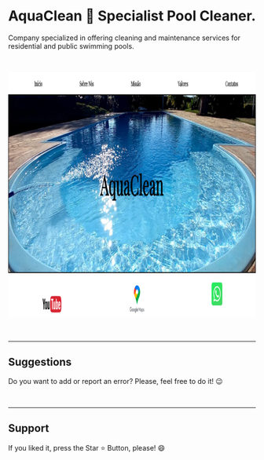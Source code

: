 # AquaClean 🌊 Specialist Pool Cleaner.

Company specialized in offering cleaning and maintenance services for residential and public swimming pools.

<br>

<p align="center"> <img height="500em" src="img/AquaClean.png" alt="website"> </p> 

<br>
<hr>
<h2> Suggestions </h2>
<p> Do you want to add or report an error? Please, feel free to do it! 😉 </p>

<br>
<hr>
<h2> Support </h2>
<p> If you liked it, press the Star ⭐ Button, please! 😄 </p>
